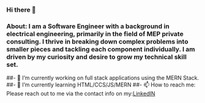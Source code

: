 ### Hi there 👋


### About: I am a Software Engineer with a background in electrical engineering, primarily in the field of MEP private consulting. I thrive in breaking down complex problems into smaller pieces and tackling each component individually. I am driven by my curiosity and desire to grow my technical skill set.

##- 🔭 I’m currently working on full stack applications using the MERN Stack.
##- 🌱 I’m currently learning HTML/CCS/JS/MERN
##- 📫 How to reach me: Please reach out to me via the contact info on my:[LinkedIN](https://www.linkedin.com/in/alexander-ab-831b01182/)

